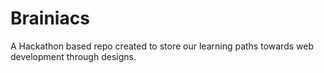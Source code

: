 # Brainiacs
A Hackathon based repo created to store our learning paths towards web development through designs.
